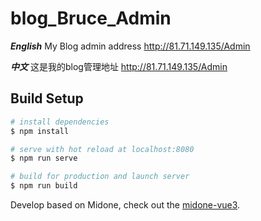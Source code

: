 # blog_Bruce_Admin

***English***
My Blog admin address http://81.71.149.135/Admin

***中文***
这是我的blog管理地址 http://81.71.149.135/Admin

## Build Setup

```bash
# install dependencies
$ npm install

# serve with hot reload at localhost:8080
$ npm run serve

# build for production and launch server
$ npm run build
```

Develop based on Midone, check out the [midone-vue3](https://github.com/abdurayimov-work/midone-vue3).
